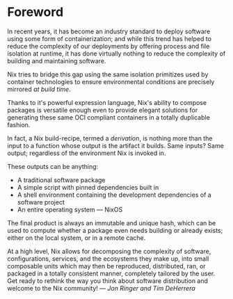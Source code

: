 # Foreword

In recent years, it has become an industry standard to deploy software using
some form of containerization; and while this trend has helped to reduce the
complexity of our deployments by offering process and file isolation at
runtime, it has done virtually nothing to reduce the complexity of building
and maintaining software.

Nix tries to bridge this gap using the same isolation primitizes used by
container technologies to ensure environmental conditions are precisely
mirrored _at build time_.

Thanks to it's powerful expression language, Nix's ability to compose packages
is versatile enough even to provide elegant solutions for generating these same
OCI compliant containers in a totally duplicable fashion.

In fact, a Nix build-recipe, termed a _derivation_, is
nothing more than the input to a function whose output is the artifact it
builds. Same inputs? Same output; regardless of the environment Nix is invoked
in.

These outputs can be anything:
* A traditional software package
* A simple script with pinned dependencies built in
* A shell environment containing the development dependencies of a software project
* An entire operating system — NixOS

The final product is always an immutable and unique hash, which can
be used to compute whether a package even needs building or already exists;
either on the local system, or in a remote cache.

At a high level, Nix allows for decomposing the complexity of software,
configurations, services, and the ecosystems they make up, into small
composable units which may then be reproduced, distributed, ran, or
packaged in a totally consistent manner, completely tailored by the user.
Get ready to rethink the way you think about software distribution and welcome
to the Nix community! — _Jon Ringer and Tim DeHerrera_
